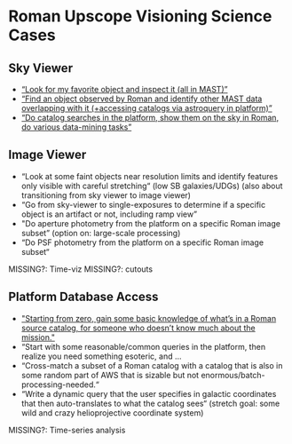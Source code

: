 # Roman Upscope Visioning Science Cases

## Sky Viewer

* [“Look for my favorite object and inspect it (all in MAST)”](sky-viewer-base.md)
* [“Find an object observed by Roman and identify other MAST data overlapping with it (+accessing catalogs via astroquery in platform)”](sky-viewer-catalog-search)
* [“Do catalog searches in the platform, show them on the sky in Roman, do various data-mining tasks”](sky-viewer-catalog-search)

## Image Viewer

* “Look at some faint objects near resolution limits and identify features only visible with careful stretching“ (low SB galaxies/UDGs) (also about transitioning from sky viewer to image viewer)
* “Go from sky-viewer to single-exposures to determine if a specific object is an artifact or not, including ramp view”
* "Do aperture photometry from the platform on a specific Roman image subset” (option on: large-scale processing)
* “Do PSF photometry from the platform on a specific Roman image subset“

MISSING?: Time-viz
MISSING?: cutouts

## Platform Database Access

* ["Starting from zero, gain some basic knowledge of what’s in a Roman source catalog, for someone who doesn’t know much about the mission."](database-access-base.md)
* “Start with some reasonable/common queries in the platform, then realize you need something esoteric, and ...
* “Cross-match a subset of a Roman catalog with a catalog that is also in some random part of AWS that is sizable but not enormous/batch-processing-needed.“
* “Write a dynamic query that the user specifies in galactic coordinates that then auto-translates to what the catalog sees“ (stretch goal: some wild and crazy helioprojective coordinate system)

MISSING?: Time-series analysis